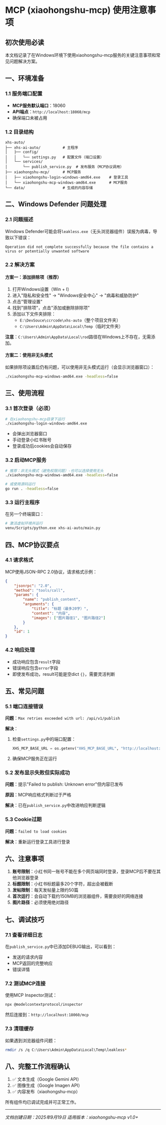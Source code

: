 # MCP (xiaohongshu-mcp) 使用注意事项

## 初次使用必读

本文档记录了在Windows环境下使用xiaohongshu-mcp服务的关键注意事项和常见问题解决方案。

## 一、环境准备

### 1.1 服务端口配置
- **MCP服务默认端口**：18060
- **API端点**：`http://localhost:18060/mcp`
- 确保端口未被占用

### 1.2 目录结构
```
xhs-auto/
├── xhs-ai-auto/          # 主程序
│   ├── config/
│   │   └── settings.py   # 配置文件（端口设置）
│   └── services/
│       └── publish_service.py  # 发布服务（MCP协议调用）
├── xiaohongshu-mcp/      # MCP服务
│   ├── xiaohongshu-login-windows-amd64.exe    # 登录工具
│   └── xiaohongshu-mcp-windows-amd64.exe      # MCP服务
└── data/                 # 生成的内容存储
```

## 二、Windows Defender 问题处理

### 2.1 问题描述
Windows Defender可能会将`leakless.exe`（无头浏览器组件）误报为病毒，导致以下错误：
```
Operation did not complete successfully because the file contains a virus or potentially unwanted software
```

### 2.2 解决方案

#### 方案一：添加排除项（推荐）
1. 打开Windows设置（Win + I）
2. 进入"隐私和安全性" → "Windows安全中心" → "病毒和威胁防护"
3. 点击"管理设置"
4. 找到"排除项"，点击"添加或删除排除项"
5. 添加以下文件夹排除：
   - `E:\DevSouce\ccrcode\xhs-auto`（整个项目文件夹）
   - `C:\Users\Admin\AppData\Local\Temp`（临时文件夹）

**注意**：`C:\Users\Admin\AppData\Local\rod`路径在Windows上不存在，无需添加。

#### 方案二：使用非无头模式
如果排除项设置后仍有问题，可以使用非无头模式运行（会显示浏览器窗口）：
```bash
./xiaohongshu-mcp-windows-amd64.exe -headless=false
```

## 三、使用流程

### 3.1 首次登录（必须）
```bash
# 在xiaohongshu-mcp目录下运行
./xiaohongshu-login-windows-amd64.exe
```
- 会弹出浏览器窗口
- 手动登录小红书账号
- 登录成功后cookies会自动保存

### 3.2 启动MCP服务
```bash
# 推荐：非无头模式（避免权限问题）-也可以选择使用无头
./xiaohongshu-mcp-windows-amd64.exe -headless=false

# 或使用源码运行
go run . -headless=false
```

### 3.3 运行主程序
在另一个终端窗口：
```bash
# 激活虚拟环境并运行
venv/Scripts/python.exe xhs-ai-auto/main.py
```

## 四、MCP协议要点

### 4.1 请求格式
MCP使用JSON-RPC 2.0协议，请求格式示例：
```json
{
    "jsonrpc": "2.0",
    "method": "tools/call",
    "params": {
        "name": "publish_content",
        "arguments": {
            "title": "标题（最多20字）",
            "content": "内容",
            "images": ["图片路径1", "图片路径2"]
        }
    },
    "id": 1
}
```

### 4.2 响应处理
- 成功响应包含`result`字段
- 错误响应包含`error`字段
- 即使发布成功，result可能是空dict `{}`，需要灵活判断

## 五、常见问题

### 5.1 端口连接错误
**问题**：`Max retries exceeded with url: /api/v1/publish`

**解决**：
1. 检查`settings.py`中的端口配置：
   ```python
   XHS_MCP_BASE_URL = os.getenv("XHS_MCP_BASE_URL", "http://localhost:18060")
   ```
2. 确保MCP服务正在运行

### 5.2 发布显示失败但实际成功
**问题**：提示"Failed to publish: Unknown error"但内容已发布

**原因**：MCP响应格式判断过于严格

**解决**：已在`publish_service.py`中改进响应判断逻辑

### 5.3 Cookie过期
**问题**：`failed to load cookies`

**解决**：重新运行登录工具进行登录

## 六、注意事项

1. **账号限制**：小红书同一账号不能在多个网页端同时登录，登录MCP后不要在其他浏览器登录
2. **标题限制**：小红书标题最多20个字符，超出会被截断
3. **发帖限制**：每天发帖量上限约50篇
4. **首次运行**：会自动下载约150MB的浏览器组件，需要良好的网络连接
5. **图片路径**：必须使用绝对路径

## 七、调试技巧

### 7.1 查看详细日志
在`publish_service.py`中已添加DEBUG输出，可以看到：
- 发送的请求内容
- MCP返回的完整响应
- 错误详情

### 7.2 测试MCP连接
使用MCP Inspector测试：
```bash
npx @modelcontextprotocol/inspector
```
然后连接到：`http://localhost:18060/mcp`

### 7.3 清理缓存
如果遇到浏览器组件问题：
```bash
rmdir /s /q C:\Users\Admin\AppData\Local\Temp\leakless*
```

## 八、完整工作流程确认

1. ✅ 文本生成（Google Gemini API）
2. ✅ 图像生成（Google Imagen API）
3. ✅ 内容发布（xiaohongshu-mcp）

所有组件均已调试完成并可正常工作。

---

*文档创建日期：2025年9月19日*
*适用版本：xiaohongshu-mcp v1.0+*